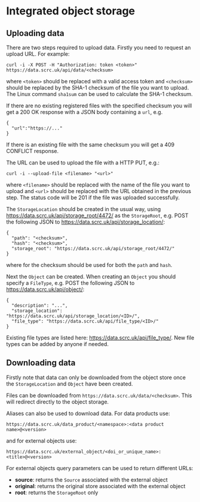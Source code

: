 # Integrated object storage

## Uploading data
There are two steps required to upload data. Firstly you need to request an upload URL. For example:
```
curl -i -X POST -H "Authorization: token <token>" https://data.scrc.uk/api/data/<checksum>
```
where `<token>` should be replaced with a valid access token and `<checksum>` should be replaced by the SHA-1 checksum of the file you want to upload. The Linux command `sha1sum` can be used to calculate the SHA-1 checksum.

If there are no
existing registered files with the specified checksum you will get a 200 OK response with a JSON body containing a `url`, e.g.
```
{
  "url":"https://..."
}
```
If there is an existing file with the same checksum you will get a 409 CONFLICT response.

The URL can be used to upload the file with a HTTP PUT, e.g.:
```
curl -i --upload-file <filename> "<url>"
```
where `<filename>` should be replaced with the name of the file you want to upload and `<url>` should be replaced with the URL obtained in the previous step. The status code will be 201 if the file was uploaded successfully.
     
The `StorageLocation` should be created in the usual way, using https://data.scrc.uk/api/storage_root/4472/ as the `StorageRoot`, e.g. POST the following JSON to https://data.scrc.uk/api/storage_location/:
```
{
  "path": "<checksum>",
  "hash": "<checksum>",
  "storage_root": "https://data.scrc.uk/api/storage_root/4472/"
}
```
where for the checksum should be used for both the `path` and `hash`.

Next the `Object` can be created. When creating an `Object` you should specify a `FileType`, e.g. POST the following JSON to https://data.scrc.uk/api/object/:
```
{
  "description": "...",
  "storage_location": "https://data.scrc.uk/api/storage_location/<ID>/",
  "file_type": "https://data.scrc.uk/api/file_type/<ID>/"
}
```
Existing file types are listed here: https://data.scrc.uk/api/file_type/. New file types can be added by anyone if needed.

## Downloading data
Firstly note that data can only be downloaded from the object store once the `StorageLocation` and `Object` have been created.

Files can be downloaded from `https://data.scrc.uk/data/<checksum>`. This will redirect directly to the object storage.

Aliases can also be used to download data. For data products use:
```
https://data.scrc.uk/data_product/<namespace>:<data product name>@<version>
```
and for external objects use:
```
https://data.scrc.uk/external_object/<doi_or_unique_name>:<title>@<version>
```
For external objects query parameters can be used to return different URLs:
* **source**: returns the `Source` associated with the external object
* **original**: returns the original store associated with the external object
* **root**: returns the `StorageRoot` only
